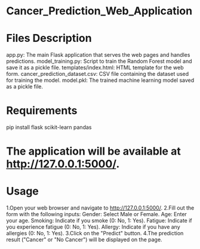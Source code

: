 # Cancer_Prediction_Web_Application
# Files Description
app.py: The main Flask application that serves the web pages and handles predictions.
model_training.py: Script to train the Random Forest model and save it as a pickle file.
templates/index.html: HTML template for the web form.
cancer_prediction_dataset.csv: CSV file containing the dataset used for training the model.
model.pkl: The trained machine learning model saved as a pickle file.
# Requirements
pip install flask scikit-learn pandas
# The application will be available at http://127.0.0.1:5000/.
# Usage
1.Open your web browser and navigate to http://127.0.0.1:5000/.
2.Fill out the form with the following inputs:
Gender: Select Male or Female.
Age: Enter your age.
Smoking: Indicate if you smoke (0: No, 1: Yes).
Fatigue: Indicate if you experience fatigue (0: No, 1: Yes).
Allergy: Indicate if you have any allergies (0: No, 1: Yes).
3.Click on the "Predict" button.
4.The prediction result ("Cancer" or "No Cancer") will be displayed on the page.
